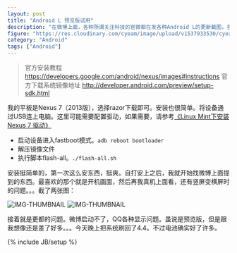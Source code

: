 ```yaml
---
layout: post
title: "Android L 预览版试用"
description: "在微博上面，各种所谓关注科技的官微都在发各种Android L的更新截图，各种吵。我也就没忍住，去刷了一把。然后今天又刷了回来。"
figure: "https://res.cloudinary.com/cyeam/image/upload/v1537933530/cyeam/7d3f0ccdjw1eic56ksdlnj20fp07fmxp.jpg"
category: "Android"
tags: ["Android"]
---
```


> 官方安装教程 https://developers.google.com/android/nexus/images#instructions
> 官方下载系统镜像地址 http://developer.android.com/preview/setup-sdk.html

我的平板是Nexus 7（2013版），选择razor下载即可。安装也很简单。将设备通过USB连上电脑。这里可能需要配置驱动，如果需要，请参考[《Linux Mint下安装Nexus 7 驱动》](https://blog.cyeam.com/kaleidoscope/2014/02/01/linux_android_drivers)

+ 启动设备进入fastboot模式。`adb reboot bootloader `
+ 解压镜像文件
+ 执行脚本flash-all。`./flash-all.sh`

安装挺简单的，第一次这么安东西，挺爽。自打安上之后，我就开始找微博上面提到的东西。最喜欢的那个就是开机画面，然后再我真机上面看，还有竖屏变横屏时的问题。。。截了两张图：

![IMG-THUMBNAIL](https://res.cloudinary.com/cyeam/image/upload/v1537933530/cyeam/Screenshot_2014-07-14-21-22-04.png)
![IMG-THUMBNAIL](https://res.cloudinary.com/cyeam/image/upload/v1537933530/cyeam/Screenshot_2014-07-14-21-22-04.png)

接着就是更都的问题。微博启动不了，QQ各种显示问题。虽说是预览版，但是跟我想像还是差了好多。。。今天晚上把系统刷回了4.4。不过电池确实好了许多。


{% include JB/setup %}